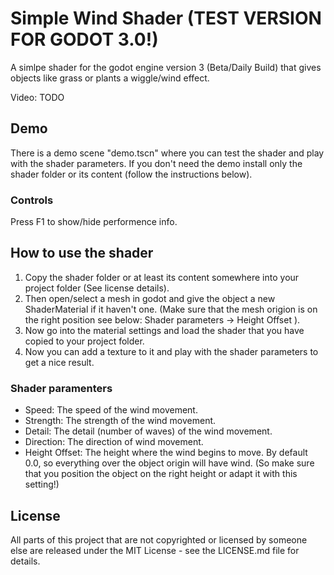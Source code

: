 # Simple Wind Shader (TEST VERSION FOR GODOT 3.0!)

A simlpe shader for the godot engine version 3 (Beta/Daily Build) that gives objects like grass or plants a wiggle/wind effect.

Video: TODO

## Demo

There is a demo scene "demo.tscn" where you can test the shader and play with the shader parameters.
If you don't need the demo install only the shader folder or its content (follow the instructions below).

### Controls

Press F1 to show/hide performence info.


## How to use the shader

1. Copy the shader folder or at least its content somewhere into your project folder (See license details).
2. Then open/select a mesh in godot and give the object a new ShaderMaterial if it haven't one.
(Make sure that the mesh origion is on the right position see below: Shader parameters -> Height Offset ).
3. Now go into the material settings and load the shader that you have copied to your project folder.
4. Now you can add a texture to it and play with the shader parameters to get a nice result.


### Shader paramenters

- Speed: The speed of the wind movement.
- Strength: The strength of the wind movement.
- Detail: The detail (number of waves) of the wind movement.
- Direction: The direction of wind movement.
- Height Offset: The height where the wind begins to move. By default 0.0, so everything over the object origin will have wind. (So make sure that you position the object on the right height or adapt it with this setting!)

## License

All parts of this project that are not copyrighted or licensed by someone else are released under the MIT License - see the LICENSE.md file for details.
